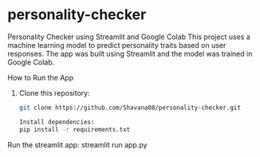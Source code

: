# personality-checker
Personality Checker using Streamlit and Google Colab
This project uses a machine learning model to predict personality traits based on user responses. The app was built using Streamlit and the model was trained in Google Colab.

How to Run the App

1. Clone this repository:
   ```bash
   git clone https://github.com/Shavana08/personality-checker.git

   Install dependencies:
   pip install -r requirements.txt

Run the streamlit app:
streamlit run app.py

